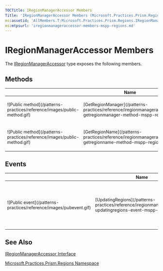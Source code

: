 ```yaml
---
TOCTitle: IRegionManagerAccessor Members
Title: 'IRegionManagerAccessor Members (Microsoft.Practices.Prism.Regions)'
ms:assetid: 'AllMembers.T:Microsoft.Practices.Prism.Regions.IRegionManagerAccessor'
ms:mtpsurl: 'iregionmanageraccessor-members-mspp-regions.md'
---
```



# IRegionManagerAccessor Members

The [IRegionManagerAccessor](/patterns-practices/reference/iregionmanageraccessor-interface-mspp-regions) type exposes the following members.

## Methods


<table>

<thead>
<tr class="header">
<th> </th>
<th>Name</th>
<th>Description</th>
</tr>
</thead>
<tbody>
<tr class="odd">
<td>![Public method](/patterns-practices/reference/images/public-method.gif)</td>
<td>[GetRegionManager](/patterns-practices/reference/iregionmanageraccessor-getregionmanager-method-mspp-regions)</td>
<td><div class="summary">
Gets the value of the RegionName attached property.
</div></td>
</tr>
<tr class="even">
<td>![Public method](/patterns-practices/reference/images/public-method.gif)</td>
<td>[GetRegionName](/patterns-practices/reference/iregionmanageraccessor-getregionname-method-mspp-regions)</td>
<td><div class="summary">
Gets the value for the RegionName attached property.
</div></td>
</tr>
</tbody>
</table>

## Events


<table>

<thead>
<tr class="header">
<th> </th>
<th>Name</th>
<th>Description</th>
</tr>
</thead>
<tbody>
<tr class="odd">
<td>![Public event](/patterns-practices/reference/images/pubevent.gif)</td>
<td>[UpdatingRegions](/patterns-practices/reference/iregionmanageraccessor-updatingregions-event-mspp-regions)</td>
<td><div class="summary">
Notification used by attached behaviors to update the region managers appropriatelly if needed to.
</div></td>
</tr>
</tbody>
</table>

## See Also

[IRegionManagerAccessor Interface](/patterns-practices/reference/iregionmanageraccessor-interface-mspp-regions)

[Microsoft.Practices.Prism.Regions Namespace](/patterns-practices/reference/mspp-regions-namespace)